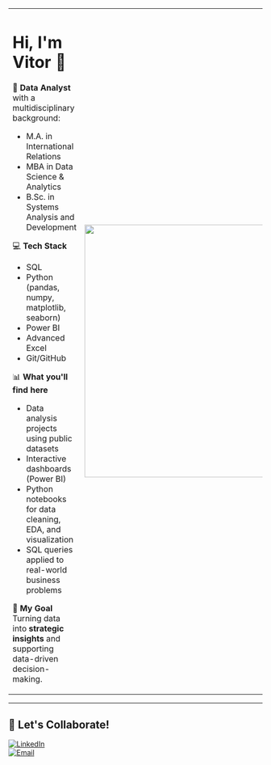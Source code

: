 <table>
<tr>
<td>

# Hi, I'm Vitor 👋

🎯 **Data Analyst** with a multidisciplinary background:  
- M.A. in International Relations  
- MBA in Data Science & Analytics  
- B.Sc. in Systems Analysis and Development  

💻 **Tech Stack**  
- SQL
- Python (pandas, numpy, matplotlib, seaborn)  
- Power BI
- Advanced Excel  
- Git/GitHub  

📊 **What you'll find here**  
- Data analysis projects using public datasets  
- Interactive dashboards (Power BI)  
- Python notebooks for data cleaning, EDA, and visualization  
- SQL queries applied to real-world business problems  

🚀 **My Goal**  
Turning data into **strategic insights** and supporting data-driven decision-making.  

</td>
<td>

<img src="https://github.com/user-attachments/assets/3e265940-536c-455f-8b37-082c39723559" width="500" height="500"/>

</td>
</tr>
</table>

---

## 🤝 Let's Collaborate!  
[![LinkedIn](https://img.shields.io/badge/LinkedIn-Connect-blue?style=flat&logo=linkedin)](https://linkedin.com/in/vitor-campos-tech)  
[![Email](https://img.shields.io/badge/Email-Contact-red?style=flat&logo=gmail)](mailto:vitorcamposmouracosta@gmail.com)
